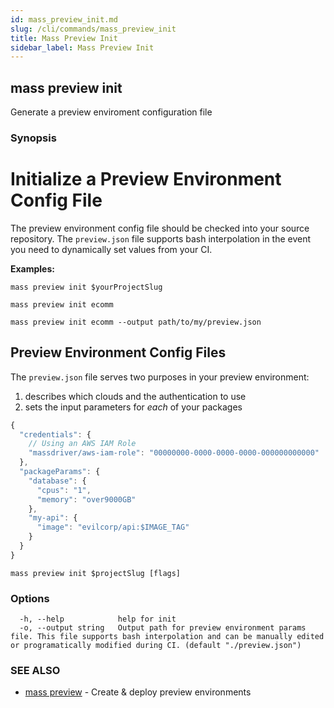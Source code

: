 ```yaml
---
id: mass_preview_init.md
slug: /cli/commands/mass_preview_init
title: Mass Preview Init
sidebar_label: Mass Preview Init
---
```

## mass preview init

Generate a preview enviroment configuration file

### Synopsis

# Initialize a Preview Environment Config File

The preview environment config file should be checked into your source repository. The `preview.json` file supports bash interpolation in the event you need to dynamically set values from your CI.

**Examples:**

`mass preview init $yourProjectSlug`

`mass preview init ecomm`

`mass preview init ecomm --output path/to/my/preview.json`

## Preview Environment Config Files

The `preview.json` file serves two purposes in your preview environment:

1. describes which clouds and the authentication to use
2. sets the input parameters for _each_ of your packages

```js
{
  "credentials": {
    // Using an AWS IAM Role
    "massdriver/aws-iam-role": "00000000-0000-0000-0000-000000000000"
  },
  "packageParams": {
    "database": {
      "cpus": "1",
      "memory": "over9000GB"
    },
    "my-api": {
      "image": "evilcorp/api:$IMAGE_TAG"
    }
  }
}
```


```
mass preview init $projectSlug [flags]
```

### Options

```
  -h, --help            help for init
  -o, --output string   Output path for preview environment params file. This file supports bash interpolation and can be manually edited or programatically modified during CI. (default "./preview.json")
```

### SEE ALSO

* [mass preview](/cli/commands/mass_preview)	 - Create & deploy preview environments
